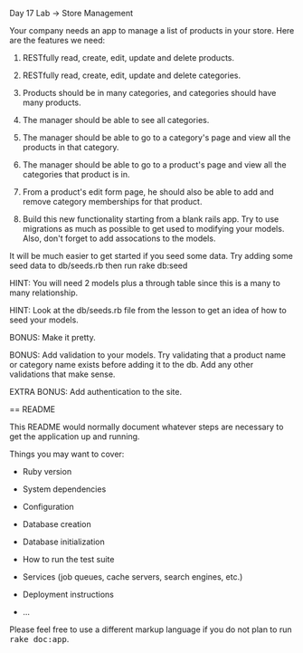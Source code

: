 Day 17 Lab -> Store Management

Your company needs an app to manage a list of products in your store. Here are the features we need:

1)  RESTfully read, create, edit, update and delete products.

2)  RESTfully read, create, edit, update and delete categories.

3)  Products should be in many categories, and categories should have many products.

4)  The manager should be able to see all categories.

5)  The manager should be able to go to a category's page and view all the products in that category.

6)  The manager should be able to go to a product's page and view all the categories that product is in.

7)  From a product's edit form page, he should also be able to add and remove category memberships for that product.

8)  Build this new functionality starting from a blank rails app. Try to use migrations as much as possible to get used to modifying your models. Also, don't forget to add assocations to the models.


It will be much easier to get started if you seed some data. Try adding some seed data to db/seeds.rb then run rake db:seed

HINT: You will need 2 models plus a through table since this is a many to many relationship.

HINT: Look at the db/seeds.rb file from the lesson to get an idea of how to seed your models.

BONUS: Make it pretty.

BONUS: Add validation to your models. Try validating that a product name or category name exists before adding it to the db. Add any other validations that make sense.

EXTRA BONUS: Add authentication to the site.

== README

This README would normally document whatever steps are necessary to get the
application up and running.

Things you may want to cover:

* Ruby version

* System dependencies

* Configuration

* Database creation

* Database initialization

* How to run the test suite

* Services (job queues, cache servers, search engines, etc.)

* Deployment instructions

* ...


Please feel free to use a different markup language if you do not plan to run
<tt>rake doc:app</tt>.
